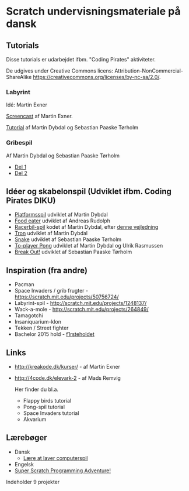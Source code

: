 Scratch undervisningsmateriale på dansk
=======================================

Tutorials
---------
Disse tutorials er udarbejdet ifbm. "Coding Pirates" aktiviteter.

De udgives under Creative Commons licens: Attribution-NonCommercial-ShareAlike
<https://creativecommons.org/licenses/by-nc-sa/2.0/>.

### Labyrint
Idé: Martin Exner

[Screencast](https://www.youtube.com/watch?v=1-Jb8fKMaIc) af Martin Exner.


[Tutorial](https://github.com/CodingPirates/Scratch-materiale/blob/master/tutorials/labyrinten/del1.md) af Martin Dybdal og Sebastian Paaske Tørholm


### Gribespil
Af Martin Dybdal og Sebastian Paaske Tørholm

 * [Del 1](https://github.com/CodingPirates/Scratch-materiale/blob/master/tutorials/gribespil/del1.md)
 * [Del 2](https://github.com/CodingPirates/Scratch-materiale/blob/master/tutorials/gribespil/del2.md)



Idéer og skabelonspil (Udviklet ifbm. Coding Pirates DIKU)
----------------------------------------------------------

 * [Platformsspil](https://scratch.mit.edu/projects/58270212/) udviklet af Martin Dybdal
 * [Food eater](https://scratch.mit.edu/projects/59714666/) udviklet af Andreas Rudolph
 * [Racerbil-spil](https://scratch.mit.edu/projects/77571782/) kodet af Martin Dybdal, efter [denne vejledning](http://scratched.gse.harvard.edu/resources/speed-racer-1-hour-scratch-introduction)
 * [Tron](https://scratch.mit.edu/projects/51702046/) udviklet af Martin Dybdal
 * [Snake](https://scratch.mit.edu/projects/52558434/) udviklet af Sebastian Paaske Tørholm
 * [To-player Pong](https://scratch.mit.edu/projects/50651346/) udviklet af Martin Dybdal og Ulrik Rasmussen
 * [Break Out!](https://scratch.mit.edu/projects/49281572/) udviklet af Sebastian Paaske Tørholm

Inspiration (fra andre)
-----------------------
 * Pacman
 * Space Invaders / grib frugter - https://scratch.mit.edu/projects/50756724/
 * Labyrint-spil - http://scratch.mit.edu/projects/1248137/
 * Wack-a-mole - http://scratch.mit.edu/projects/264849/
 * Tamagotchi
 * Insaniquarium-klon
 * Tekken / Street fighter
 * Bachelor 2015 hold - [f1rsteholdet](https://scratch.mit.edu/studios/1491288/)

Links
-----
 * <http://kreakode.dk/kurser/> - af Martin Exner
 * <http://4code.dk/elevark-2> - af Mads Remvig

   Her finder du bl.a.
   * Flappy birds tutorial
   * Pong-spil tutorial
   * Space Invaders tutorial
   * Akvarium

Lærebøger 
---------
 * Dansk
   * [Lære at laver computerspil](https://bibliotek.dk/da/work/870970-basis%3A51983483)
 * Engelsk
  * [Super Scratch Programming Adventure!](https://www.nostarch.com/scratch)

   Indeholder 9 projekter
